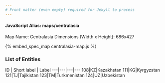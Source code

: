 ```yaml
---
# Front matter (even empty) required for Jekyll to process
---
```


#### JavaScript Alias: maps/centralasia

Map Name: Centralasia
Dimensions (Width x Height): 686x427



{% embed_spec_map centralasia-map.js %}

### List of Entities

ID | Short label | Label
---|---|---|---
108|KZ|Kazakhstan
111|KG|Kyrgyzstan
121|TJ|Tajikistan
123|TM|Turkmenistan
124|UZ|Uzbekistan

